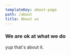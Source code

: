 ```yaml
---
templateKey: about-page
path: /about
title: About us
---
```

### We are ok at what we do

yup that's about it.